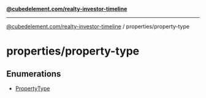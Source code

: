 [**@cubedelement.com/realty-investor-timeline**](../../index.md)

---

[@cubedelement.com/realty-investor-timeline](../../modules.md) / properties/property-type

# properties/property-type

## Enumerations

- [PropertyType](enumerations/PropertyType.md)
